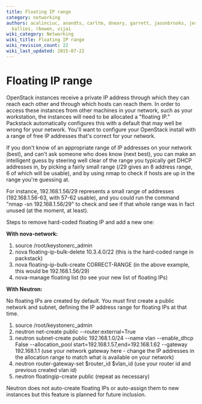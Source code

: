 ```yaml
---
title: Floating IP range
category: networking
authors: acalinciuc, anandts, carltm, dneary, garrett, jasonbrooks, jeremykoerber,
  kallies, rbowen, vijai
wiki_category: Networking
wiki_title: Floating IP range
wiki_revision_count: 22
wiki_last_updated: 2015-07-22
---
```


# Floating IP range

OpenStack instances receive a private IP address through which they can reach each other and through which hosts can reach them. In order to access these instances from other machines in your network, such as your workstation, the instances will need to be allocated a "floating IP." Packstack automatically configures this with a default that may well be wrong for your network. You'll want to configure your OpenStack install with a range of free IP addresses that's correct for your network.

If you don't know of an appropriate range of IP addresses on your network (best), and can't ask someone who does know (next best), you can make an intelligent guess by steering well clear of the range you typically get DHCP addresses in, by picking a fairly small range (/29 gives an 8 address range, 6 of which will be usable), and by using nmap to check if hosts are up in the range you're guessing at.

For instance, 192.168.1.56/29 represents a small range of addresses (192.168.1.56-63, with 57-62 usable), and you could run the command "nmap -sn 192.168.1.56/29" to check and see if that whole range was in fact unused (at the moment, at least).

Steps to remove hard-coded floating IP and add a new one:

**With nova-network:**

1.  source /root/keystonerc_admin
2.  nova floating-ip-bulk-delete 10.3.4.0/22 (this is the hard-coded range in packstack)
3.  nova floating-ip-bulk-create CORRECT-RANGE (in the above example, this would be 192.168.1.56/29)
4.  nova-manage floating list (to see your new list of floating IPs)

**With Neutron:**

No floating IPs are created by default. You must first create a public network and subnet, defining the IP address range for floating IPs at that time.

1.  source /root/keystonerc_admin
2.  neutron net-create public --router:external=True
3.  neutron subnet-create public 192.168.1.0/24 --name vlan --enable_dhcp False --allocation_pool start=192.168.1.57,end=192.168.1.62 --gateway 192.168.1.1 (use your network gateway here - change the IP addresses in the allocation range to match what is available on your network)
4.  neutron router-gateway-set $router_id $vlan_id (use your router id and previous created vlan id)
5.  neutron floatingip-create public (repeat as necessary)

Neutron does not auto-create floating IPs or auto-assign them to new instances but this feature is planned for future inclusion.
